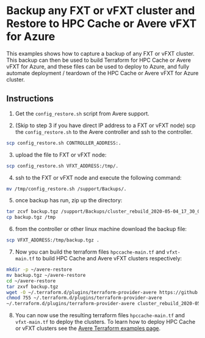 # Backup any FXT or vFXT cluster and Restore to HPC Cache or Avere vFXT for Azure

This examples shows how to capture a backup of any FXT or vFXT cluster.  This backup can then be used to build Terraform for HPC Cache or Avere vFXT for Azure, and these files can be used to deploy to Azure, and fully automate deployment / teardown of the HPC Cache or Avere vFXT for Azure cluster.

## Instructions

1. Get the `config_restore.sh` script from Avere support.

2. (Skip to step 3 if you have direct IP address to a FXT or vFXT node) scp the `config_restore.sh` to the Avere controller and ssh to the controller.

```bash
scp config_restore.sh CONTROLLER_ADDRESS:.
```

3. upload the file to FXT or vFXT node:

```bash
scp config_restore.sh VFXT_ADDRESS:/tmp/.
```

4. ssh to the FXT or vFXT node and execute the following command:
```bash
mv /tmp/config_restore.sh /support/Backups/.
```

5. once backup has run, zip up the directory:
```bash
tar zcvf backup.tgz /support/Backups/cluster_rebuild_2020-05-04_17_30_00
cp backup.tgz /tmp
```

6. from the controller or other linux machine download the backup file:
```bash
scp VFXT_ADDRESS:/tmp/backup.tgz .
```

7. Now you can build the terraform files `hpccache-main.tf` and `vfxt-main.tf` to build HPC Cache and Avere vFXT clusters respectively:
```bash
mkdir -p ~/avere-restore
mv backup.tgz ~/avere-restore
cd ~/avere-restore
tar zxvf backup.tgz
wget -O ~/.terraform.d/plugins/terraform-provider-avere https://github.com/Azure/Avere/releases/download/tfprovider_v0.8.2/terraform-provider-avere
chmod 755 ~/.terraform.d/plugins/terraform-provider-avere
~/.terraform.d/plugins/terraform-provider-avere cluster_rebuild_2020-05-04_17_30_00
```

8. You can now use the resulting terraform files `hpccache-main.tf` and `vfxt-main.tf` to deploy the clusters.  To learn how to deploy HPC Cache or vFXT clusters see the [Avere Terraform examples page](https://github.com/Azure/Avere/tree/master/src/terraform).

